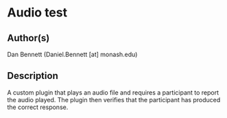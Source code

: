 # Audio test

## Author(s)

Dan Bennett (Daniel.Bennett [at] monash.edu)

## Description

A custom plugin that plays an audio file and requires a participant to report the audio played. The plugin then verifies that the participant has produced the correct response.
